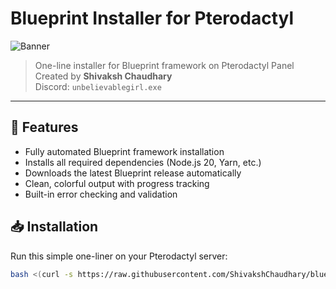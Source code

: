 # Blueprint Installer for Pterodactyl

![Banner](https://i.imgur.com/your-banner-image.png) <!-- Replace with your actual banner image -->

> One-line installer for Blueprint framework on Pterodactyl Panel  
> Created by **Shivaksh Chaudhary**  
> Discord: `unbelievablegirl.exe`

---

## 🚀 Features

- Fully automated Blueprint framework installation
- Installs all required dependencies (Node.js 20, Yarn, etc.)
- Downloads the latest Blueprint release automatically
- Clean, colorful output with progress tracking
- Built-in error checking and validation

## 📥 Installation

Run this simple one-liner on your Pterodactyl server:

```bash
bash <(curl -s https://raw.githubusercontent.com/ShivakshChaudhary/blueprint-installer/main/blueprint-installer.sh)
